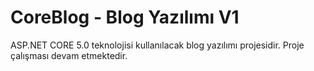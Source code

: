 # CoreBlog - Blog Yazılımı V1

ASP.NET CORE 5.0 teknolojisi kullanılacak blog yazılımı projesidir. Proje çalışması devam etmektedir.

